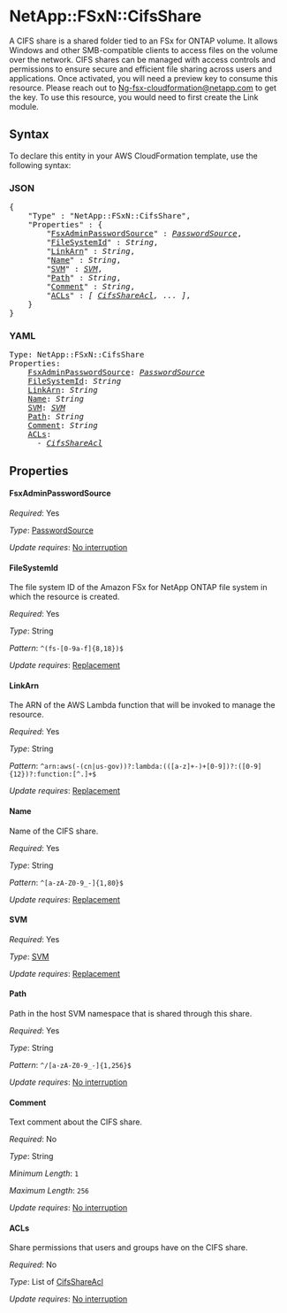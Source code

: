 # NetApp::FSxN::CifsShare

A CIFS share is a shared folder tied to an FSx for ONTAP volume. It allows Windows and other SMB-compatible clients to access files on the volume over the network. CIFS shares can be managed with access controls and permissions to ensure secure and efficient file sharing across users and applications. Once activated, you will need a preview key to consume this resource. Please reach out to Ng-fsx-cloudformation@netapp.com to get the key. To use this resource, you would need to first create the Link module.

## Syntax

To declare this entity in your AWS CloudFormation template, use the following syntax:

### JSON

<pre>
{
    "Type" : "NetApp::FSxN::CifsShare",
    "Properties" : {
        "<a href="#fsxadminpasswordsource" title="FsxAdminPasswordSource">FsxAdminPasswordSource</a>" : <i><a href="passwordsource.md">PasswordSource</a></i>,
        "<a href="#filesystemid" title="FileSystemId">FileSystemId</a>" : <i>String</i>,
        "<a href="#linkarn" title="LinkArn">LinkArn</a>" : <i>String</i>,
        "<a href="#name" title="Name">Name</a>" : <i>String</i>,
        "<a href="#svm" title="SVM">SVM</a>" : <i><a href="svm.md">SVM</a></i>,
        "<a href="#path" title="Path">Path</a>" : <i>String</i>,
        "<a href="#comment" title="Comment">Comment</a>" : <i>String</i>,
        "<a href="#acls" title="ACLs">ACLs</a>" : <i>[ <a href="cifsshareacl.md">CifsShareAcl</a>, ... ]</i>,
    }
}
</pre>

### YAML

<pre>
Type: NetApp::FSxN::CifsShare
Properties:
    <a href="#fsxadminpasswordsource" title="FsxAdminPasswordSource">FsxAdminPasswordSource</a>: <i><a href="passwordsource.md">PasswordSource</a></i>
    <a href="#filesystemid" title="FileSystemId">FileSystemId</a>: <i>String</i>
    <a href="#linkarn" title="LinkArn">LinkArn</a>: <i>String</i>
    <a href="#name" title="Name">Name</a>: <i>String</i>
    <a href="#svm" title="SVM">SVM</a>: <i><a href="svm.md">SVM</a></i>
    <a href="#path" title="Path">Path</a>: <i>String</i>
    <a href="#comment" title="Comment">Comment</a>: <i>String</i>
    <a href="#acls" title="ACLs">ACLs</a>: <i>
      - <a href="cifsshareacl.md">CifsShareAcl</a></i>
</pre>

## Properties

#### FsxAdminPasswordSource

_Required_: Yes

_Type_: <a href="passwordsource.md">PasswordSource</a>

_Update requires_: [No interruption](https://docs.aws.amazon.com/AWSCloudFormation/latest/UserGuide/using-cfn-updating-stacks-update-behaviors.html#update-no-interrupt)

#### FileSystemId

The file system ID of the Amazon FSx for NetApp ONTAP file system in which the resource is created.

_Required_: Yes

_Type_: String

_Pattern_: <code>^(fs-[0-9a-f]{8,18})$</code>

_Update requires_: [Replacement](https://docs.aws.amazon.com/AWSCloudFormation/latest/UserGuide/using-cfn-updating-stacks-update-behaviors.html#update-replacement)

#### LinkArn

The ARN of the AWS Lambda function that will be invoked to manage the resource.

_Required_: Yes

_Type_: String

_Pattern_: <code>^arn:aws(-(cn|us-gov))?:lambda:(([a-z]+-)+[0-9])?:([0-9]{12})?:function:[^.]+$</code>

_Update requires_: [Replacement](https://docs.aws.amazon.com/AWSCloudFormation/latest/UserGuide/using-cfn-updating-stacks-update-behaviors.html#update-replacement)

#### Name

Name of the CIFS share.

_Required_: Yes

_Type_: String

_Pattern_: <code>^[a-zA-Z0-9_-]{1,80}$</code>

_Update requires_: [Replacement](https://docs.aws.amazon.com/AWSCloudFormation/latest/UserGuide/using-cfn-updating-stacks-update-behaviors.html#update-replacement)

#### SVM

_Required_: Yes

_Type_: <a href="svm.md">SVM</a>

_Update requires_: [Replacement](https://docs.aws.amazon.com/AWSCloudFormation/latest/UserGuide/using-cfn-updating-stacks-update-behaviors.html#update-replacement)

#### Path

Path in the host SVM namespace that is shared through this share.

_Required_: Yes

_Type_: String

_Pattern_: <code>^/[a-zA-Z0-9_-]{1,256}$</code>

_Update requires_: [No interruption](https://docs.aws.amazon.com/AWSCloudFormation/latest/UserGuide/using-cfn-updating-stacks-update-behaviors.html#update-no-interrupt)

#### Comment

Text comment about the CIFS share.

_Required_: No

_Type_: String

_Minimum Length_: <code>1</code>

_Maximum Length_: <code>256</code>

_Update requires_: [No interruption](https://docs.aws.amazon.com/AWSCloudFormation/latest/UserGuide/using-cfn-updating-stacks-update-behaviors.html#update-no-interrupt)

#### ACLs

Share permissions that users and groups have on the CIFS share.

_Required_: No

_Type_: List of <a href="cifsshareacl.md">CifsShareAcl</a>

_Update requires_: [No interruption](https://docs.aws.amazon.com/AWSCloudFormation/latest/UserGuide/using-cfn-updating-stacks-update-behaviors.html#update-no-interrupt)

